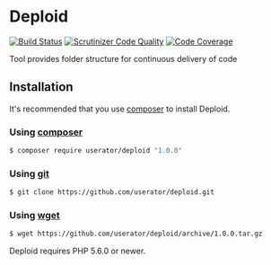 # Deploid

[![Build Status](https://travis-ci.org/userator/deploid.svg?branch=master)](https://travis-ci.org/userator/deploid)
[![Scrutinizer Code Quality](https://scrutinizer-ci.com/g/userator/deploid/badges/quality-score.png?b=master)](https://scrutinizer-ci.com/g/userator/deploid/?branch=master)
[![Code Coverage](https://scrutinizer-ci.com/g/userator/deploid/badges/coverage.png?b=master)](https://scrutinizer-ci.com/g/userator/deploid/?branch=master)

Tool provides folder structure for continuous delivery of code

## Installation

It's recommended that you use [composer](https://getcomposer.org/) to install Deploid.

### Using [composer](https://packagist.org/packages/userator/deploid)

```bash
$ composer require userator/deploid "1.0.0"
```

### Using [git](https://github.com/userator/deploid.git)

```bash
$ git clone https://github.com/userator/deploid.git
```

### Using [wget](https://github.com/userator/deploid/releases)

```bash
$ wget https://github.com/userator/deploid/archive/1.0.0.tar.gz
```

Deploid requires PHP 5.6.0 or newer.
